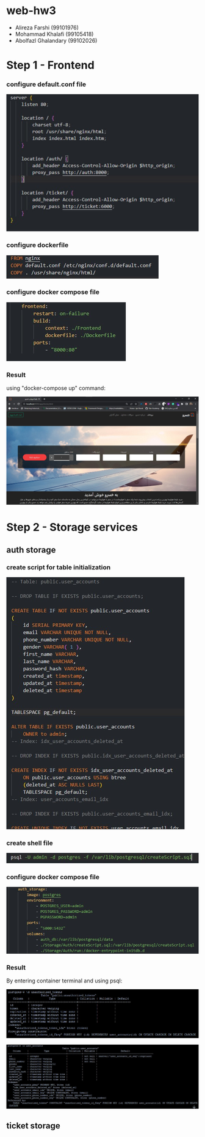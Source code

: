 # web-hw3

- Alireza Farshi (99101976)
- Mohammad Khalafi (99105418)
- Abolfazl Ghalandary (99102026)

# Step 1 - Frontend

### configure default.conf file

![default.conf](img/default_conf.jpg)

### configure dockerfile

![dockerfile](img/dockerfile.jpg)

### configure docker compose file

![docker compose](img/docker-compose.jpg)

### Result
using "docker-compose up" command:

![result](img/section1-result.jpg)

# Step 2 - Storage services

## auth storage
### create script for table initialization

![create auth table sql](img/create-auth-tables.jpg)

### create shell file

![shell script](img/shell.jpg)

### configure docker compose file

![docker compose](img/docker-compose2.jpg)

### Result
By entering container terminal and using psql:

![result](img/unauthorized_tokens.jpg)

![result](img/user_accounts.jpg)

## ticket storage
